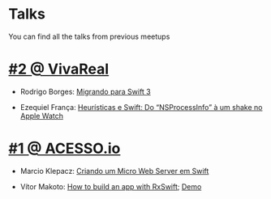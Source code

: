 # Talks
You can find all the talks from previous meetups 

# [#2 @ VivaReal](https://www.meetup.com/pt-BR/Swift-Sao-Paulo/events/239334296/)

* Rodrigo Borges: [Migrando para Swift 3](https://www.slideshare.net/rdgborges/migrando-para-o-swift-3)

* Ezequiel França: [Heurísticas e Swift: Do “NSProcessInfo” à um shake no Apple Watch](https://speakerdeck.com/ezefranca/heuristicas-e-swift-do-nsprocessinfo-a-um-shake-no-apple-watch)


# [#1 @ ACESSO.io](https://www.meetup.com/Swift-Sao-Paulo/events/238237757/)

* Marcio Klepacz: [Criando um Micro Web Server em Swift](https://www.slideshare.net/marcioklepacz/building-microwebserver)

* Vítor Makoto: [How to build an app with RxSwift](Resources/SwiftSP-Beyond_Delegates.pdf); [Demo](https://github.com/VitorMakoto/rxswift-login)
